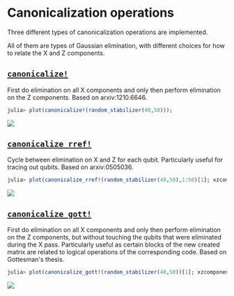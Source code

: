 # Canonicalization operations

Three different types of canonicalization operations are implemented.

All of them are types of Gaussian elimination, with different choices for how to
relate the X and Z components.

## [`canonicalize!`](@ref)

First do elimination on all X components and only then perform elimination on
the Z components. Based on arxiv:1210.6646.

```julia
julia> plot(canonicalize!(random_stabilizer(40,50)));
```

![](plot-canostab.png)

## [`canonicalize_rref!`](@ref)

Cycle between elimination on X and Z for each qubit. Particularly useful for
tracing out qubits. Based on arxiv:0505036.

```julia
julia> plot(canonicalize_rref!(random_stabilizer(40,50),1:50)[1]; xzcomponents=:together);
```

![](plot-rref-together.png)

## [`canonicalize_gott!`](@ref)

First do elimination on all X components and only then perform elimination on
the Z components, but without touching the qubits that were eliminated during
the X pass. Particularly useful as certain blocks of the new created matrix are
related to logical operations of the corresponding code. Based on Gottesman's
thesis.

```julia
julia> plot(canonicalize_gott!(random_stabilizer(40,50))[1]; xzcomponents=:together);
```

![](plot-gottstab-together.png)
